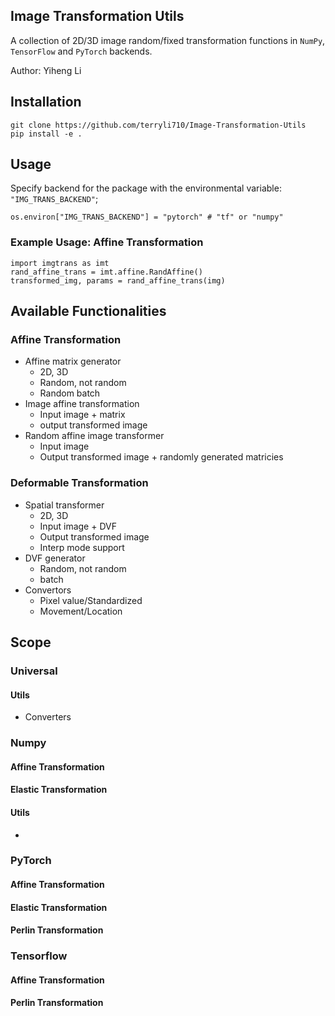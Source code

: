 ## Image Transformation Utils

A collection of 2D/3D image random/fixed transformation functions in `NumPy`, `TensorFlow` and `PyTorch` backends.

Author: Yiheng Li

## Installation

```shell
git clone https://github.com/terryli710/Image-Transformation-Utils
pip install -e .
```

## Usage

Specify backend for the package with the environmental variable: `"IMG_TRANS_BACKEND"`;

```shell
os.environ["IMG_TRANS_BACKEND"] = "pytorch" # "tf" or "numpy"
```

### Example Usage: Affine Transformation
```
import imgtrans as imt
rand_affine_trans = imt.affine.RandAffine()
transformed_img, params = rand_affine_trans(img)
```

## Available Functionalities

### Affine Transformation

- Affine matrix generator
    - 2D, 3D
    - Random, not random
    - Random batch
- Image affine transformation
    - Input image + matrix
    - output transformed image
- Random affine image transformer
    - Input image
    - Output transformed image + randomly generated matricies

### Deformable Transformation

- Spatial transformer
    - 2D, 3D
    - Input image + DVF
    - Output transformed image
    - Interp mode support
- DVF generator
    - Random, not random
    - batch
- Convertors
    - Pixel value/Standardized
    - Movement/Location

## Scope

### Universal

#### Utils

- Converters

### Numpy

#### Affine Transformation

#### Elastic Transformation

#### Utils
- 

### PyTorch

#### Affine Transformation

#### Elastic Transformation

#### Perlin Transformation

### Tensorflow

#### Affine Transformation

#### Perlin Transformation